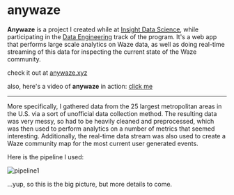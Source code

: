 # anywaze

**Anywaze** is a project I created while at [Insight Data Science](http://insightdatascience.com), while participating in the [Data Engineering](http://insightdataengineering.com) track of the program.  It's a web app that performs large scale analytics on Waze data, as well as doing real-time streaming of this data for inspecting the current state of the Waze community.  

check it out at [anywaze.xyz](http://anywaze.xyz)

also, here's a video of **anywaze** in action: [click me](https://www.youtube.com/embed/3gzrWVX6NSg)

_________________________________________________________

More specifically, I gathered data from the 25 largest metropolitan areas in the U.S. via a sort of unofficial data collection method.  The resulting data was very messy, so had to be heavily cleaned and preprocessed, which was then used to perform analytics on a number of metrics that seemed interesting.  Additionally, the real-time data stream was also used to create a Waze community map for the most current user generated events.

Here is the pipeline I used:

![pipeline1](https://github.com/jgors/anywaze/blob/master/misc/pipeline1.png)

...yup, so this is the big picture, but more details to come.
